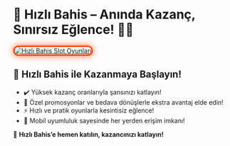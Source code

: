 <h1>🎰 Hızlı Bahis – Anında Kazanç, Sınırsız Eğlence! 💸🔥</h1>

<a href="https://cutt.ly/HizliLink" title="Hızlı Bahis Slot Oyunları">
  <img src="https://i.ibb.co/BtMhhf6/g-venligiris.jpg" alt="Hızlı Bahis Slot Oyunları" style="max-width: 100%; border: 3px solid #ff4500; border-radius: 15px; box-shadow: 0px 0px 15px rgba(255, 69, 0, 0.8);">
</a>

<h2>🚀 Hızlı Bahis ile Kazanmaya Başlayın!</h2>
<ul>
  <li>✔️ Yüksek kazanç oranlarıyla şansınızı katlayın!</li>
  <li>🎁 Özel promosyonlar ve bedava dönüşlerle ekstra avantaj elde edin!</li>
  <li>⚡️ Hızlı ve pratik oyunlarla kesintisiz eğlence!</li>
  <li>📱 Mobil uyumluluk sayesinde her yerden erişim imkanı!</li>
</ul>

<p>💎 <strong>Hızlı Bahis’e hemen katılın, kazancınızı katlayın!</strong></p>

<meta name="description" content="Hızlı Bahis ile anında kazanç sağlayın! Yüksek RTP, özel bonuslar ve heyecan dolu oyunlar sizi bekliyor.">
